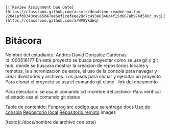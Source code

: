     [![Review Assignment Due Date](https://classroom.github.com/assets/deadline-readme-button-22041afd0340ce965d47ae6ef1cefeee28c7c493a6346c4f15d667ab976d596c.svg)](https://classroom.github.com/a/WV8VkdWq)
# Bitácora
Nombre del estudiante: Andres David Gonzalez Cardenas  
Id.:000516177
En este proyecto se busca proyectar como se usa git y git hub, donde se buscara mostrar la creacion de repositorios locales y remotos, la sincronizacion de estos, el uso de la consola para navegar y crear directorios y archivos.
Los pasos para clonar y ejecutar un proyecto
Para clonar el proyecto se usa el comando git clone -link del documento-

Para ejecutarlo: se usa el comando cd -nombre del archivo-
Para verificar el estado usa el comando git status

Tabla de contenido:
Funprog
src
[codigo que se entrego](./src/script.c.txt)
docs
[Uso de consola](./docs/uso_consola.md)
[Repositorio local](./docs/repositorio_local.md)
[Repositorio remoto](./docs/repositorio_remoto.md)
images


[texto](./docs/nombre de archivo con exte)

